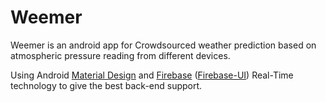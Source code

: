 # Weemer
Weemer is an android app for Crowdsourced weather prediction based on atmospheric pressure reading from different devices.

Using Android <a href="http://developer.android.com/design/material/index.html/">Material Design</a> and <a href="https://www.firebase.com/">Firebase</a> (<a href="https://github.com/firebase/firebaseui-android">Firebase-UI</a>) Real-Time technology to give the best back-end support.

